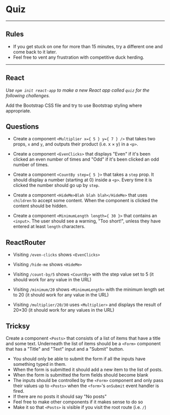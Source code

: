 # Quiz

---

## Rules

- If you get stuck on one for more than 15 minutes, try a different one and come back to it later.
- Feel free to vent any frustration with competitive duck herding.

---

## React

*Use `npm init react-app` to make a new React app called `quiz` for the following challenges.*

Add the Bootstrap CSS file and try to use Bootstrap styling where appropriate.

## Questions

- Create a component `<Multiplier x={ 5 } y={ 7 } />` that takes two props, `x` and `y`, and outputs their product (i.e. x × y) in a `<p>`.

- Create a component `<EvenClicks>` that displays "Even" if it's been clicked an even number of times and "Odd" if it's been clicked an odd number of times.

- Create a component `<CountBy step={ 5 }>` that takes a `step` prop. It should display a number (starting at 0) inside a `<p>`. Every time it is clicked the number should go up by `step`.

- Create a component `<HideMe>Blah blah blah</HideMe>` that uses `children` to accept some content. When the component is clicked the content should be hidden.

- Create a component `<MinimumLength length={ 30 }>` that contains an `<input>`. The user should see a warning, "Too short!", unless they have entered at least `length` characters.


## ReactRouter

- Visiting `/even-clicks` shows `<EvenClicks>`

- Visiting `/hide-me` shows `<HideMe>`

- Visiting `/count-by/5` shows `<CountBy>` with the step value set to 5 (it should work for any value in the URL)

- Visiting `/minimum/20` shows `<MinimumLength>` with the minimum length set to 20 (it should work for any value in the URL)

- Visiting `/multiplier/20/30` uses `<Multiplier>` and displays the result of 20×30 (it should work for any values in the URL)


## Tricksy

Create a component `<Posts>` that consists of a list of items that have a title and some text. Underneath the list of items should be a `<Form>` component that has a "Title" and "Text" input and a "Submit" button.

- You should only be able to submit the form if all the inputs have something typed in them.
- When the form is submitted it should add a new item to the list of posts.
- When the form is submitted the form fields should become blank
- The inputs should be controlled by the `<Form>` component and only pass their values up to `<Posts>` when the `<form>`'s `onSubmit` event handler is fired.
- If there are no posts it should say "No posts"
- Feel free to make other components if it makes sense to do so
- Make it so that `<Posts>` is visible if you visit the root route (i.e. `/`)